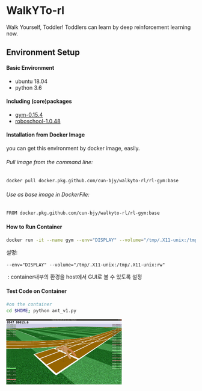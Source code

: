 # WalkYTo-rl
Walk Yourself, Toddler! Toddlers can learn by deep reinforcement learning now.



## Environment Setup

#### Basic Environment

- ubuntu 18.04
- python 3.6

#### Including (core)packages

- [gym-0.15.4](https://github.com/openai/gym)
- [roboschool-1.0.48](https://github.com/openai/roboschool)



#### Installation from Docker Image

you can get this environment by docker image, easily.

###### Pull image from the command line:

```bash
docker pull docker.pkg.github.com/cun-bjy/walkyto-rl/rl-gym:base
```

###### Use as base image in DockerFile:

```bash
FROM docker.pkg.github.com/cun-bjy/walkyto-rl/rl-gym:base
```



#### How to Run Container

```bash
docker run -it --name gym --env="DISPLAY" --volume="/tmp/.X11-unix:/tmp/.X11-unix:rw" gym:base
```

설명:

​	`--env="DISPLAY" --volume="/tmp/.X11-unix:/tmp/.X11-unix:rw"`

​	: container내부의 환경을 host에서 GUI로 볼 수 있도록 설정



#### Test Code on Container

```bash
#on the container
cd $HOME; python ant_v1.py
```



<img src="./ant_v1.png" style="zoom:30%;" />

